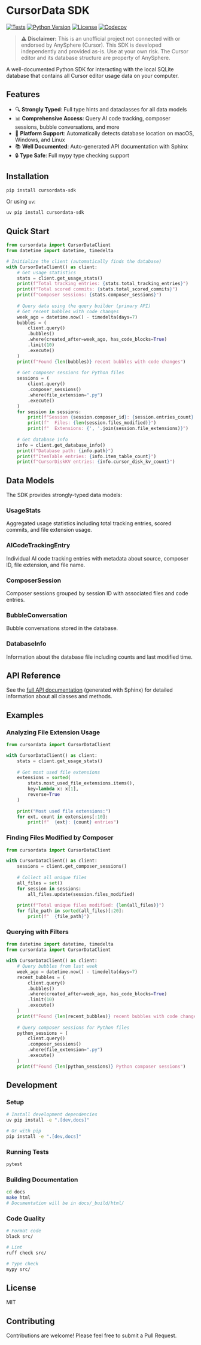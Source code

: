 # CursorData SDK

[![Tests](https://github.com/shaun3141/CursorData-SDK/actions/workflows/test.yml/badge.svg)](https://github.com/shaun3141/CursorData-SDK/actions/workflows/test.yml)
[![Python Version](https://img.shields.io/badge/python-3.8%2B-blue.svg)](https://www.python.org/downloads/)
[![License](https://img.shields.io/badge/license-MIT-green.svg)](LICENSE)
[![Codecov](https://codecov.io/gh/shaun3141/CursorData-SDK/branch/main/graph/badge.svg)](https://codecov.io/gh/shaun3141/CursorData-SDK)

> **⚠️ Disclaimer:** This is an unofficial project not connected with or endorsed by AnySphere (Cursor). This SDK is developed independently and provided as-is. Use at your own risk. The Cursor editor and its database structure are property of AnySphere.

A well-documented Python SDK for interacting with the local SQLite database that contains all Cursor editor usage data on your computer.

## Features

- 🔍 **Strongly Typed**: Full type hints and dataclasses for all data models
- 📊 **Comprehensive Access**: Query AI code tracking, composer sessions, bubble conversations, and more
- 🎯 **Platform Support**: Automatically detects database location on macOS, Windows, and Linux
- 📚 **Well Documented**: Auto-generated API documentation with Sphinx
- 🔒 **Type Safe**: Full mypy type checking support

## Installation

```bash
pip install cursordata-sdk
```

Or using `uv`:

```bash
uv pip install cursordata-sdk
```

## Quick Start

```python
from cursordata import CursorDataClient
from datetime import datetime, timedelta

# Initialize the client (automatically finds the database)
with CursorDataClient() as client:
    # Get usage statistics
    stats = client.get_usage_stats()
    print(f"Total tracking entries: {stats.total_tracking_entries}")
    print(f"Total scored commits: {stats.total_scored_commits}")
    print(f"Composer sessions: {stats.composer_sessions}")
    
    # Query data using the query builder (primary API)
    # Get recent bubbles with code changes
    week_ago = datetime.now() - timedelta(days=7)
    bubbles = (
        client.query()
        .bubbles()
        .where(created_after=week_ago, has_code_blocks=True)
        .limit(10)
        .execute()
    )
    print(f"Found {len(bubbles)} recent bubbles with code changes")
    
    # Get composer sessions for Python files
    sessions = (
        client.query()
        .composer_sessions()
        .where(file_extension=".py")
        .execute()
    )
    for session in sessions:
        print(f"Session {session.composer_id}: {session.entries_count} entries")
        print(f"  Files: {len(session.files_modified)}")
        print(f"  Extensions: {', '.join(session.file_extensions)}")
    
    # Get database info
    info = client.get_database_info()
    print(f"Database path: {info.path}")
    print(f"ItemTable entries: {info.item_table_count}")
    print(f"CursorDiskKV entries: {info.cursor_disk_kv_count}")
```

## Data Models

The SDK provides strongly-typed data models:

### UsageStats
Aggregated usage statistics including total tracking entries, scored commits, and file extension usage.

### AICodeTrackingEntry
Individual AI code tracking entries with metadata about source, composer ID, file extension, and file name.

### ComposerSession
Composer sessions grouped by session ID with associated files and code entries.

### BubbleConversation
Bubble conversations stored in the database.

### DatabaseInfo
Information about the database file including counts and last modified time.

## API Reference

See the [full API documentation](docs/_build/html/index.html) (generated with Sphinx) for detailed information about all classes and methods.

## Examples

### Analyzing File Extension Usage

```python
from cursordata import CursorDataClient

with CursorDataClient() as client:
    stats = client.get_usage_stats()
    
    # Get most used file extensions
    extensions = sorted(
        stats.most_used_file_extensions.items(),
        key=lambda x: x[1],
        reverse=True
    )
    
    print("Most used file extensions:")
    for ext, count in extensions[:10]:
        print(f"  {ext}: {count} entries")
```

### Finding Files Modified by Composer

```python
from cursordata import CursorDataClient

with CursorDataClient() as client:
    sessions = client.get_composer_sessions()
    
    # Collect all unique files
    all_files = set()
    for session in sessions:
        all_files.update(session.files_modified)
    
    print(f"Total unique files modified: {len(all_files)}")
    for file_path in sorted(all_files)[:20]:
        print(f"  {file_path}")
```

### Querying with Filters

```python
from datetime import datetime, timedelta
from cursordata import CursorDataClient

with CursorDataClient() as client:
    # Query bubbles from last week
    week_ago = datetime.now() - timedelta(days=7)
    recent_bubbles = (
        client.query()
        .bubbles()
        .where(created_after=week_ago, has_code_blocks=True)
        .limit(10)
        .execute()
    )
    print(f"Found {len(recent_bubbles)} recent bubbles with code changes")
    
    # Query composer sessions for Python files
    python_sessions = (
        client.query()
        .composer_sessions()
        .where(file_extension=".py")
        .execute()
    )
    print(f"Found {len(python_sessions)} Python composer sessions")
```

## Development

### Setup

```bash
# Install development dependencies
uv pip install -e ".[dev,docs]"

# Or with pip
pip install -e ".[dev,docs]"
```

### Running Tests

```bash
pytest
```

### Building Documentation

```bash
cd docs
make html
# Documentation will be in docs/_build/html/
```

### Code Quality

```bash
# Format code
black src/

# Lint
ruff check src/

# Type check
mypy src/
```

## License

MIT

## Contributing

Contributions are welcome! Please feel free to submit a Pull Request.
